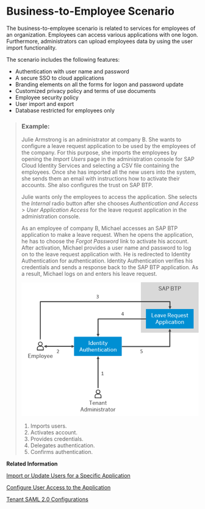 <!-- loio3aecb4caf38f4729b28959e3c2e789bd -->

# Business-to-Employee Scenario

The business-to-employee scenario is related to services for employees of an organization. Employees can access various applications with one logon. Furthermore, administrators can upload employees data by using the user import functionality.

The scenario includes the following features:

-   Authentication with user name and password
-   A secure SSO to cloud applications
-   Branding elements on all the forms for logon and password update
-   Customized privacy policy and terms of use documents
-   Employee security policy
-   User import and export
-   Database restricted for employees only

> ### Example:  
> Julie Armstrong is an administrator at company B. She wants to configure a leave request application to be used by the employees of the company. For this purpose, she imports the employees by opening the *Import Users* page in the administration console for SAP Cloud Identity Services and selecting a CSV file containing the employees. Once she has imported all the new users into the system, she sends them an email with instructions how to activate their accounts. She also configures the trust on SAP BTP.
> 
> Julie wants only the employees to access the application. She selects the *Internal* radio button after she chooses *Authentication and Access* \> *User Application Access* for the leave request application in the administration console.
> 
> As an employee of company B, Michael accesses an SAP BTP application to make a leave request. When he opens the application, he has to choose the *Forgot Password* link to activate his account. After activation, Michael provides a user name and password to log on to the leave request application with. He is redirected to Identity Authentication for authentication. Identity Authentication verifies his credentials and sends a response back to the SAP BTP application. As a result, Michael logs on and enters his leave request.
> 
> ![](images/Business-to-Employee_Scenario_b01ca52.png)
> 
> 1.  Imports users.
> 2.  Activates account.
> 3.  Provides credentials.
> 4.  Delegates authentication.
> 5.  Confirms authentication.

**Related Information**  


[Import or Update Users for a Specific Application](Operation-Guide/import-or-update-users-for-a-specific-application-33838e0.md "As a tenant administrator, you can import new users or update existing ones for a specific application with a CSV file. You can also send activation emails to the users that have not received activation emails for that application so far.")

[Configure User Access to the Application](Operation-Guide/configure-user-access-to-the-application-8b147c4.md "You can configure public access to the application allowing self-registration, or you can restrict the access to existing users or users registered by an application.")

[Tenant SAML 2.0 Configurations](Operation-Guide/tenant-saml-2-0-configurations-e81a19b.md "You as a tenant administrator can view and download the tenant SAML 2.0 metadata. You can also change the name format and update your certificate used by the identity provider to digitally sign the messages for the applications.")

